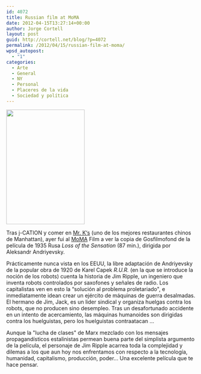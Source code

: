 ```yaml
---
id: 4072
title: Russian film at MoMA
date: 2012-04-15T13:27:14+00:00
author: Jorge Cortell
layout: post
guid: http://cortell.net/blog/?p=4072
permalink: /2012/04/15/russian-film-at-moma/
wpsd_autopost:
  - "1"
categories:
  - Arte
  - General
  - NY
  - Personal
  - Placeres de la vida
  - Sociedad y polí­tica
---
```

<img class="aligncenter" title="RUR" src="http://www.berlinale.de/media/filmstills/2012_1/retrospektive_3/20126311_3_IMG_543x305.jpg" alt="" width="208" height="305" />

Tras j-CATION y comer en <a title="http://mrksny.com" href="http://mrksny.com" target="_blank">Mr. K‘s</a> (uno de los mejores restaurantes chinos de Manhattan), ayer fui al <a title="http://www.moma.org/visit/calendar/film_screenings/14846" href="http://www.moma.org/visit/calendar/film_screenings/14846" target="_blank">MoMA</a> Film a ver la copia de Gosfilmofond de la película de 1935 Rusa _Loss of the Sensation_ (87 min.), dirigida por Aleksandr Andriyevsky.

Prácticamente nunca vista en los EEUU, la libre adaptación de Andriyevsky de la popular obra de 1920 de Karel Capek _R.U.R._ (en la que se introduce la noción de los robots) cuenta la historia de Jim Ripple, un ingeniero que inventa robots controlados por saxofones y señales de radio. Los capitalistas ven en esto la “solución al problema proletariado", e inmediatamente idean crear un ejército de máquinas de guerra desalmadas. El hermano de Jim, Jack, es un lider sindical y organiza huelgas contra los robots, que no producen sino desempleo. Tras un desafortunado accidente en un intento de acercamiento, las máquinas humanoides son dirigidas contra los huelguistas, pero los huelguistas contraatacan …

Aunque la "lucha de clases" de Marx mezclado con los mensajes propagandísticos estalinistas permean buena parte del simplista argumento de la película, el personaje de Jim Ripple acarrea toda la complejidad y dilemas a los que aun hoy nos enfrentamos con respecto a la tecnología, humanidad, capitalismo, producción, poder... Una excelente película que te hace pensar.